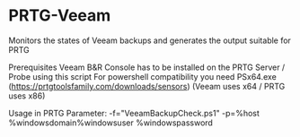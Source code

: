 # PRTG-Veeam
Monitors the states of Veeam backups and generates the output suitable for PRTG

Prerequisites
Veeam B&R Console has to be installed on the PRTG Server / Probe using this script
For powershell compatibility you need PSx64.exe (https://prtgtoolsfamily.com/downloads/sensors)
(Veeam uses x64 / PRTG uses x86)

Usage in PRTG
Parameter: -f="VeeamBackupCheck.ps1" -p=%host %windowsdomain\%windowsuser %windowspassword
